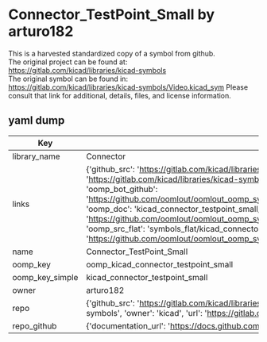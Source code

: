 # Connector_TestPoint_Small by arturo182  
This is a harvested standardized copy of a symbol from github.  
The original project can be found at:  
https://gitlab.com/kicad/libraries/kicad-symbols  
The original symbol can be found in:
https://gitlab.com/kicad/libraries/kicad-symbols/Video.kicad_sym
Please consult that link for additional, details, files, and license information.  
## yaml dump  
| Key | Value |  
| --- | --- |  
| library_name | Connector |  
| links | {'github_src': 'https://gitlab.com/kicad/libraries/kicad-symbols/Video.kicad_sym', 'github_src_repo': 'https://gitlab.com/kicad/libraries/kicad-symbols', 'oomp_bot': 'kicad_connector_testpoint_small/working', 'oomp_bot_github': 'https://github.com/oomlout/oomlout_oomp_symbol_bot/tree/main/kicad_connector_testpoint_small/working', 'oomp_doc': 'kicad_connector_testpoint_small/working', 'oomp_doc_github': 'https://github.com/oomlout/oomlout_oomp_symbol_doc/tree/main/kicad_connector_testpoint_small/working', 'oomp_src_flat': 'symbols_flat/kicad_connector_testpoint_small/working', 'oomp_src_flat_github': 'https://github.com/oomlout/oomlout_oomp_symbol_src/tree/main/kicad_connector_testpoint_small/working'} |  
| name | Connector_TestPoint_Small |  
| oomp_key | oomp_kicad_connector_testpoint_small |  
| oomp_key_simple | kicad_connector_testpoint_small |  
| owner | arturo182 |  
| repo | {'github_src': 'https://gitlab.com/kicad/libraries/kicad-symbols/Video.kicad_sym', 'name': 'libraries/kicad-symbols', 'owner': 'kicad', 'url': 'https://gitlab.com/kicad/libraries/kicad-symbols'} |  
| repo_github | {'documentation_url': 'https://docs.github.com/rest/repos/repos#get-a-repository', 'message': 'Not Found'} |  

